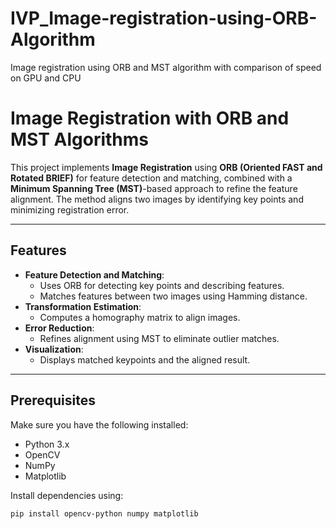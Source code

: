 # IVP_Image-registration-using-ORB-Algorithm
Image registration using ORB and MST algorithm with comparison of speed on GPU and CPU
# Image Registration with ORB and MST Algorithms

This project implements **Image Registration** using **ORB (Oriented FAST and Rotated BRIEF)** for feature detection and matching, combined with a **Minimum Spanning Tree (MST)**-based approach to refine the feature alignment. The method aligns two images by identifying key points and minimizing registration error.

---

## Features

- **Feature Detection and Matching**:
  - Uses ORB for detecting key points and describing features.
  - Matches features between two images using Hamming distance.
- **Transformation Estimation**:
  - Computes a homography matrix to align images.
- **Error Reduction**:
  - Refines alignment using MST to eliminate outlier matches.
- **Visualization**:
  - Displays matched keypoints and the aligned result.

---

## Prerequisites

Make sure you have the following installed:

- Python 3.x
- OpenCV
- NumPy
- Matplotlib

Install dependencies using:
```bash
pip install opencv-python numpy matplotlib
